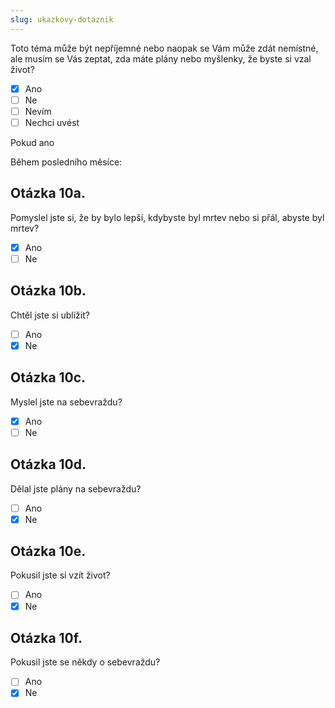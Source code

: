 ```yaml
---
slug: ukazkovy-dotaznik
---
```


Toto téma může být nepříjemné nebo naopak se Vám může zdát nemístné, ale musím
se Vás zeptat, zda máte plány nebo myšlenky, že byste si vzal život?

-   ☒ Ano
-   ☐ Ne
-   ☐ Nevím
-   ☐ Nechci uvést

Pokud ano

Během posledního měsíce:

## Otázka 10a.

Pomyslel jste si, že by bylo lepší, kdybyste byl mrtev nebo si přál, abyste byl
mrtev?

-   ☒ Ano
-   ☐ Ne

## Otázka 10b.

Chtěl jste si ublížit?

-   ☐ Ano
-   ☒ Ne

## Otázka 10c.

Myslel jste na sebevraždu?

-   ☒ Ano
-   ☐ Ne

## Otázka 10d.

Dělal jste plány na sebevraždu?

-   ☐ Ano
-   ☒ Ne

## Otázka 10e.

Pokusil jste si vzít život?

-   ☐ Ano
-   ☒ Ne

## Otázka 10f.

Pokusil jste se někdy o sebevraždu?

-   ☐ Ano
-   ☒ Ne

